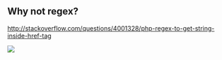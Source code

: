 ##  Why not regex?

<a href="http://stackoverflow.com/questions/4001328/php-regex-to-get-string-inside-href-tag">http://stackoverflow.com/questions/4001328/php-regex-to-get-string-inside-href-tag</a>

<div class="container-big-image fragment current-visible fade-out">
	<img src="http://new.tinygrab.com/918d3cf0564b1f0830d4893bc006747526442d3413.png"/>
</div>
